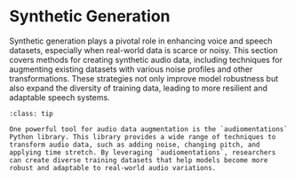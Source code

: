 # Synthetic Generation

Synthetic generation plays a pivotal role in enhancing voice and speech datasets, especially when real-world data is scarce or noisy. This section covers methods for creating synthetic audio data, including techniques for augmenting existing datasets with various noise profiles and other transformations. These strategies not only improve model robustness but also expand the diversity of training data, leading to more resilient and adaptable speech systems.

```{admonition} Example: audiomentations
:class: tip

One powerful tool for audio data augmentation is the `audiomentations` Python library. This library provides a wide range of techniques to transform audio data, such as adding noise, changing pitch, and applying time stretch. By leveraging `audiomentations`, researchers can create diverse training datasets that help models become more robust and adaptable to real-world audio variations.

